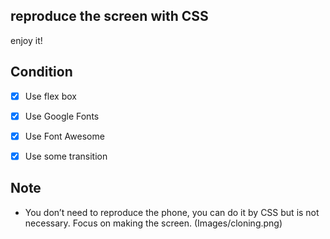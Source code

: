 ## reproduce the screen with CSS
enjoy it!

## Condition

- [x] Use flex box
- [x] Use Google Fonts
- [x] Use Font Awesome
- [x] Use some transition


## Note

- You don’t need to reproduce the phone, you can do it by CSS but is not necessary. Focus on making the screen. (Images/cloning.png)